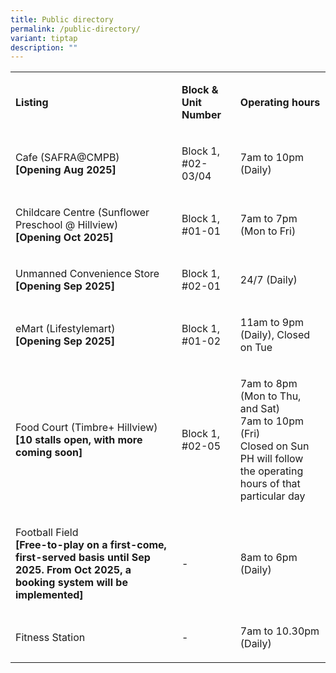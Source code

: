 ```yaml
---
title: Public directory
permalink: /public-directory/
variant: tiptap
description: ""
---
```

<table style="minWidth: 75px">
<colgroup>
<col>
<col>
<col>
</colgroup>
<tbody>
<tr>
<td rowspan="1" colspan="1">
<p><strong>Listing</strong>
</p>
</td>
<td rowspan="1" colspan="1">
<p><strong>Block &amp; Unit Number</strong>
</p>
</td>
<td rowspan="1" colspan="1">
<p><strong>Operating hours</strong>
</p>
</td>
</tr>
<tr>
<td rowspan="1" colspan="1">
<p>Cafe (SAFRA@CMPB)
<br><strong>[Opening Aug 2025]</strong>
</p>
</td>
<td rowspan="1" colspan="1">
<p>Block 1, #02-03/04</p>
</td>
<td rowspan="1" colspan="1">
<p>7am to 10pm (Daily)</p>
</td>
</tr>
<tr>
<td rowspan="1" colspan="1">
<p>Childcare Centre (Sunflower Preschool @ Hillview)
<br><strong>[Opening Oct 2025]</strong>
</p>
</td>
<td rowspan="1" colspan="1">
<p>Block 1, #01-01</p>
</td>
<td rowspan="1" colspan="1">
<p>7am to 7pm (Mon to Fri)</p>
</td>
</tr>
<tr>
<td rowspan="1" colspan="1">
<p>Unmanned Convenience Store
<br><strong>[Opening Sep 2025]</strong>
</p>
</td>
<td rowspan="1" colspan="1">
<p>Block 1, #02-01</p>
</td>
<td rowspan="1" colspan="1">
<p>24/7 (Daily)</p>
</td>
</tr>
<tr>
<td rowspan="1" colspan="1">
<p>eMart (Lifestylemart)
<br><strong>[Opening Sep 2025]</strong>
</p>
</td>
<td rowspan="1" colspan="1">
<p>Block 1, #01-02</p>
</td>
<td rowspan="1" colspan="1">
<p>11am to 9pm (Daily), Closed on Tue</p>
</td>
</tr>
<tr>
<td rowspan="1" colspan="1">
<p>Food Court (Timbre+ Hillview)
<br><strong>[10 stalls open, with more coming soon]</strong>
</p>
</td>
<td rowspan="1" colspan="1">
<p>Block 1, #02-05</p>
</td>
<td rowspan="1" colspan="1">
<p>7am to 8pm (Mon to Thu, and Sat)
<br>7am to 10pm (Fri)
<br>Closed on Sun
<br>PH will follow the operating hours of that particular day</p>
</td>
</tr>
<tr>
<td rowspan="1" colspan="1">
<p>Football Field
<br><strong>[Free-to-play on a first-come, first-served basis until Sep 2025. From Oct 2025, a booking system will be implemented]</strong>
</p>
</td>
<td rowspan="1" colspan="1">
<p>-</p>
</td>
<td rowspan="1" colspan="1">
<p>8am to 6pm (Daily)</p>
</td>
</tr>
<tr>
<td rowspan="1" colspan="1">
<p>Fitness Station</p>
</td>
<td rowspan="1" colspan="1">
<p>-</p>
</td>
<td rowspan="1" colspan="1">
<p>7am to 10.30pm (Daily)</p>
</td>
</tr>
</tbody>
</table>
<p></p>